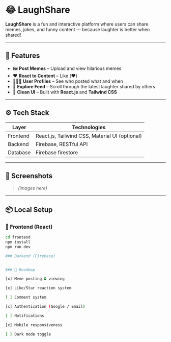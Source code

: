 # 😂 LaughShare

**LaughShare** is a fun and interactive platform where users can share memes, jokes, and funny content — because laughter is better when shared!

---

## 🌟 Features

- 🖼️ **Post Memes** – Upload and view hilarious memes
- ❤️ **React to Content** – Like (❤️)
- 🧑‍🤝‍🧑 **User Profiles** – See who posted what and when
- 🔎 **Explore Feed** – Scroll through the latest laughter shared by others
- 🌈 **Clean UI** – Built with **React.js** and **Tailwind CSS**

---

## ⚙️ Tech Stack

| Layer      | Technologies                                  |
|------------|-----------------------------------------------|
| Frontend   | React.js, Tailwind CSS, Material UI (optional)|
| Backend    | Firebase, RESTful API               |
| Database   | Firebase firestore |

---

## 📸 Screenshots

> *(images here)*

---

## 📦 Local Setup

### 🔧 Frontend (React)

```bash
cd frontend
npm install
npm run dev

### Backend (Firebase)


### 🚀 Roadmap

[x] Meme posting & viewing

[x] Like/Star reaction system

[ ] Comment system

[x] Authentication (Google / Email)

[ ] Notifications

[x] Mobile responsiveness

[ ] Dark mode toggle
